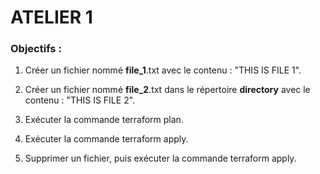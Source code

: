 

# ATELIER 1 

### Objectifs :

1.  Créer un fichier nommé **file_1**.txt avec le contenu : "THIS IS FILE 1".

2. Créer un fichier nommé **file_2**.txt dans le répertoire **directory** avec le contenu : "THIS IS FILE 2".

3. Exécuter la commande terraform plan.

4. Exécuter la commande terraform apply.

5. Supprimer un fichier, puis exécuter la commande terraform apply.










